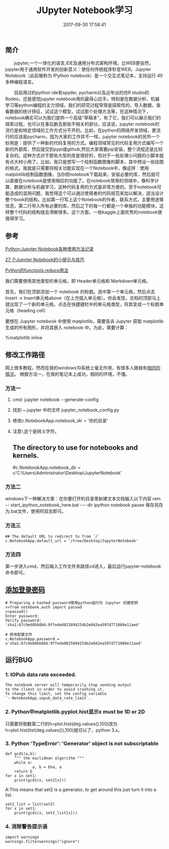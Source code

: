 ﻿---
layout: '[default_layout]'   
title: JUpyter Notebook学习                     
date: 2017-09-30 17:58:41  
toc: true                  
tags:                        
- JUpyter Notebook

categories:                  
- 

---
## 简介
&emsp;&emsp;jupyter,一个一体化的语言,IDE及通用分布式架构环境。比WEB更自然，jupyter用于通用软件开发的创新意义：使任何传统程序秒变WEB。Jupyter Notebook（此前被称为 IPython notebook）是一个交互式笔记本，支持运行 40 多种编程语言。

<!--more-->

&emsp;&emsp;目前用过的python ide有spyder, pycharm以及近年出的仿R studio的Rodeo，还是感觉jupyter notebook用的最得心应手。特别是在数据分析、机器学习等python编程的主力领域，我们的研究过程常常是探索性的，导入数据，查看数据的统计特征，试试这个模型，试试那个处理方法等，在这种情况下，notebook确实可以为我们提供一个高级“草稿本”，有了它，我们可以展示我们的探索过程，也可以在事后删去那些不相关的部分。应该说，jupyter notebook的流行是和特定领域的工作方式分不开的。比如，在python的网络开发领域，更流行的应该是pycharm，因为大家的工作并不一样。jupyter notebook的另外一个妙用是：提供了一种新的代码复用的方式。编程领域常见的代码复用方式编写一个新的外部库，然后提交到pypi或github,然后大家需要pip安装，整个流程还是比较复杂的。这种方式对于那些大型的库是很好的，但对于一些处理小问题的小脚本就有点大材小用了。比如，我只是想写一个绘制函数图像的脚本，其中预设一些绘图的格式，我就是只需要将相关功能实现在一个Notebook中，像这样：使用matplotlib绘制函数图像，当你把notebook下载起来，安装必要的库，然后就可以直接在notebook是使用相应的功能了。在notebook常用的领域中，像科学计算、数据分析与机器学习，这种代码复用的方式是非常方便的。至于notebook可能造成的滥用问题，我觉得这个可以通过使用者的代码规范来加以解决，适当设计整个book的结构，比如第一行写上这个Notebook的作者，联系方式，主要用途等信息，第二行导入所有必要的库，然后之下的每一行都是一个单独的功能模块，这样整个代码的结构就会清晰很多。这个方面，一些kaggle上面优秀的notebook很值得学习。

## 参考
[Python·Jupyter Notebook各种使用方法记录](http://blog.csdn.net/tina_ttl/article/details/51031113)

[27 个Jupyter Notebook的小提示与技巧](http://liuchengxu.org/pelican-blog/jupyter-notebook-tips.html)

[Python的functools.reduce用法](http://www.cnblogs.com/alan-babyblog/p/5194399.html)


我们需要使用其他类型的单元格，即 Header单元格和 Markdown单元格。

首先，我们在顶部添加一个 notebook 的标题。选中第一个单元格，然后点击Insert -> Insert单元格above（在上方插入单元格）。你会发现，文档的顶部马上就出现了一个新的单元格。点击在快捷键栏中的单元格类型，将其变成一个标题单元格（heading cell）

要想在 Jupyter notebook 中使用 matplotlib，需要告诉 Jupyter 获取 matplotlib 生成的所有图形，并将其嵌入 notebook 中。为此，需要计算：

%matplotlib inline

## 修改工作路径
网上很多教程，然而在我的windows10系统上毫无作用，有很多人跟我有[相同的情况](https://www.zhihu.com/question/31600197)。
根据方法一，在我的笔记本上成功，相同的环境，不懂。

### 方法一
1. cmd: jupyter notebook --generate-config
2. 找到 ~\.jupyter 中的文件 jupyter_notebook_config.py
3. 修改c.NotebookApp.notebook_dir = '你的目录'
4. 注意`\`这个是转义字符。

    ## The directory to use for notebooks and kernels.
    #c.NotebookApp.notebook_dir = u'C:\\Users\\Administrator\\Desktop\\JupyterNotebook'

### 方法二
windows下一种解决方案：在你要打开的目录里新建文本文档输入以下内容
    rem -- start_ipython_notebook_here.bat ---
    dir
    ipython notebook 
    pause
保存另存为.bat文件，使用时双击即可。

### 方法三
    ## The default URL to redirect to from `/`
    c.NotebookApp.default_url = '/tree/Desktop/JupyterNotebook'

### 方法四
第一步进入cmd，然后输入工作文件夹路径cd进入，最后运行jupyter-notebook命令即可。	
	
## [添加登录密码](https://www.jianshu.com/p/a9de7a089834)
	# Preparing a hashed password使用python运行为 Jupyter 创建密钥
    >>from notebook.auth import passwd
    >>passwd()
	Enter password: 
	Verify password: 
	'sha1:67c9e60bb8b6:9ffede0825894254b2e042ea597d771089e11aed'
	
	# 修改配置文件
    c.NotebookApp.password = u'sha1:67c9e60bb8b6:9ffede0825894254b2e042ea597d771089e11aed'

## 运行BUG
### 1. IOPub data rate exceeded.

    The notebook server will temporarily stop sending output
    to the client in order to avoid crashing it.
    To change this limit, set the config variable
    `--NotebookApp.iopub_data_rate_limit`.

### 2. Python中matplotlib.pyplot.hist显示x must be 1D or 2D

只需要将倒数第二行的h=plot.hist(deg.values(),100)改为h=plot.hist(list(deg.values()),100)就可以了，python 3.x。

### 3. Python 'TypeError': 'Generator' object is not subscriptable

    def gcd1(a,b):
        """ the euclidean algorithm """
        while a:
                a, b = b%a, a
        return b
    for x in set1:
        print(gcd1(x, set2[x]))

A:This means that set2 is a generator, to get around this just turn it into a list.

    set2_list = list(set2)
    for x in set1:
        print(gcd1(x, set2_list[x]))

### 4. 消除警告提示语
    import warnings
    warnings.filterwarnings("ignore")

